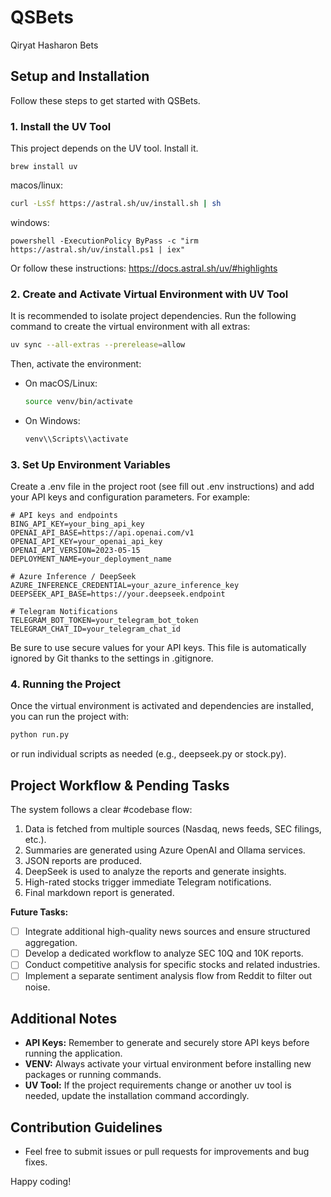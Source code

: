 # QSBets
Qiryat Hasharon Bets

## Setup and Installation

Follow these steps to get started with QSBets.

### 1. Install the UV Tool
This project depends on the UV tool. Install it.
```brew
brew install uv
```
macos/linux:
```sh
curl -LsSf https://astral.sh/uv/install.sh | sh
```

windows:
```pwsh
powershell -ExecutionPolicy ByPass -c "irm https://astral.sh/uv/install.ps1 | iex"
```

Or follow these instructions:
https://docs.astral.sh/uv/#highlights


### 2. Create and Activate Virtual Environment with UV Tool
It is recommended to isolate project dependencies. Run the following command to create the virtual environment with all extras:
```sh
uv sync --all-extras --prerelease=allow
```

Then, activate the environment:
- On macOS/Linux:
  ```sh
  source venv/bin/activate
  ```
- On Windows:
  ```sh
  venv\\Scripts\\activate
  ```

### 3. Set Up Environment Variables
Create a .env file in the project root (see fill out .env instructions) and add your API keys and configuration parameters. For example:

```env
# API keys and endpoints
BING_API_KEY=your_bing_api_key
OPENAI_API_BASE=https://api.openai.com/v1
OPENAI_API_KEY=your_openai_api_key
OPENAI_API_VERSION=2023-05-15
DEPLOYMENT_NAME=your_deployment_name

# Azure Inference / DeepSeek
AZURE_INFERENCE_CREDENTIAL=your_azure_inference_key
DEEPSEEK_API_BASE=https://your.deepseek.endpoint

# Telegram Notifications
TELEGRAM_BOT_TOKEN=your_telegram_bot_token
TELEGRAM_CHAT_ID=your_telegram_chat_id
```

Be sure to use secure values for your API keys. This file is automatically ignored by Git thanks to the settings in .gitignore.

### 4. Running the Project
Once the virtual environment is activated and dependencies are installed, you can run the project with:
```sh
python run.py
```
or run individual scripts as needed (e.g., deepseek.py or stock.py).

## Project Workflow & Pending Tasks

The system follows a clear #codebase flow:
1. Data is fetched from multiple sources (Nasdaq, news feeds, SEC filings, etc.).
2. Summaries are generated using Azure OpenAI and Ollama services.
3. JSON reports are produced.
4. DeepSeek is used to analyze the reports and generate insights.
5. High-rated stocks trigger immediate Telegram notifications.
6. Final markdown report is generated.

**Future Tasks:**
- ☐ Integrate additional high-quality news sources and ensure structured aggregation.
- ☐ Develop a dedicated workflow to analyze SEC 10Q and 10K reports.
- ☐ Conduct competitive analysis for specific stocks and related industries.
- ☐ Implement a separate sentiment analysis flow from Reddit to filter out noise.

## Additional Notes
- **API Keys:** Remember to generate and securely store API keys before running the application.
- **VENV:** Always activate your virtual environment before installing new packages or running commands.
- **UV Tool:** If the project requirements change or another uv tool is needed, update the installation command accordingly.

## Contribution Guidelines
- Feel free to submit issues or pull requests for improvements and bug fixes.

Happy coding!

